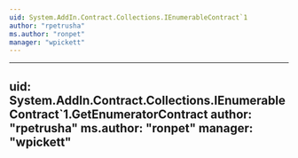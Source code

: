 ```yaml
---
uid: System.AddIn.Contract.Collections.IEnumerableContract`1
author: "rpetrusha"
ms.author: "ronpet"
manager: "wpickett"
---
```


---
uid: System.AddIn.Contract.Collections.IEnumerableContract`1.GetEnumeratorContract
author: "rpetrusha"
ms.author: "ronpet"
manager: "wpickett"
---
